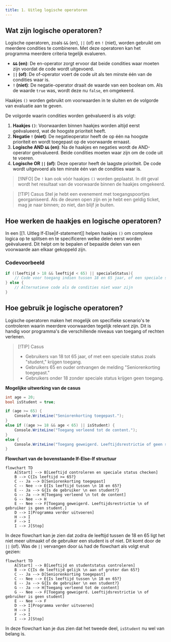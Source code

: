 ```yaml
---
title: 1. Uitleg logische operatoren
---
```


## Wat zijn logische operatoren?  
Logische operatoren, zoals `&&` (en), `||` (of) en `!` (niet), worden gebruikt om meerdere condities te combineren. Met deze operatoren kan het programma meerdere criteria tegelijk evalueren.
- **`&&` (en)**: De en-operator zorgt ervoor dat beide condities waar moeten zijn voordat de code wordt uitgevoerd.
- **`||` (of)**: De of-operator voert de code uit als ten minste één van de condities waar is.
- **`!` (niet)**: De negatie-operator draait de waarde van een boolean om. Als de waarde `true` was, wordt deze nu `false`, en omgekeerd.

Haakjes `()` worden gebruikt om voorwaarden in te sluiten en de volgorde van evaluatie aan te geven.

De volgorde waarin condities worden geëvalueerd is als volgt:
1. **Haakjes `()`**: Voorwaarden binnen haakjes worden altijd eerst geëvalueerd, wat de hoogste prioriteit heeft.
2. **Negatie `!` (niet)**: De negatieoperator heeft de op één na hoogste prioriteit en wordt toegepast op de voorwaarde ernaast.
3. **Logische AND `&&` (en)**: Na de haakjes en negaties wordt de AND-operator geëvalueerd. Beide condities moeten waar zijn om de code uit te voeren.
4. **Logische OR `||` (of)**: Deze operator heeft de laagste prioriteit. De code wordt uitgevoerd als ten minste één van de condities waar is.

> [!INFO] 
> De `!` kan ook vóór haakjes `()` worden geplaatst. In dit geval wordt het resultaat van de voorwaarde binnen de haakjes omgekeerd.

> [!TIP] Casus
> Stel je hebt een evenement met toegangspoortjes georganiseerd. Als de deuren open zijn en je hebt een geldig ticket, mag je naar binnen; zo niet, dan blijf je buiten.

## Hoe werken de haakjes en logische operatoren?
In een [[1. Uitleg If-Else|if-statement]] helpen haakjes `()` om complexe logica op te splitsen en te specificeren welke delen eerst worden geëvalueerd. Dit helpt om te bepalen of bepaalde delen van een voorwaarde aan elkaar gekoppeld zijn.

### Codevoorbeeld
```csharp
if ((leeftijd > 18 && leeftijd < 65) || specialeStatus){
    // Code voor toegang indien tussen 18 en 65 jaar, of een speciale status
} else {
    // Alternatieve code als de condities niet waar zijn
}
```

## Hoe gebruik je logische operatoren?
Logische operatoren maken het mogelijk om specifieke scenario's te controleren waarin meerdere voorwaarden tegelijk relevant zijn. Dit is handig voor programma's die verschillende niveaus van toegang of rechten verlenen.

> [!TIP] Casus
> - Gebruikers van 18 tot 65 jaar, of met een speciale status zoals "student," krijgen toegang.
> - Gebruikers 65 en ouder ontvangen de melding "Seniorenkorting toegepast."
> - Gebruikers onder 18 zonder speciale status krijgen geen toegang.

**Mogelijke uitwerking van de casus**
```csharp
int age = 20;
bool isStudent = true;

if (age >= 65) {
    Console.WriteLine("Seniorenkorting toegepast.");
}
else if ((age >= 18 && age < 65) || isStudent) {
    Console.WriteLine("Toegang verleend tot de content.");
}
else {
    Console.WriteLine("Toegang geweigerd. Leeftijdsrestrictie of geen speciale status.");
}
```

**Flowchart van de bovenstaande If-Else-If structuur**
```mermaid
flowchart TD
    A[Start] --> B[Leeftijd controleren en speciale status checken]
    B --> C{Is leeftijd >= 65?}
    C -- Ja --> D[Seniorenkorting toegepast]
    C -- Nee --> E{Is leeftijd tussen \n 18 en 65?}
    E -- Ja --> G{Is de gebruiker \n een student?}
    G -- Ja --> H[Toegang verleend \n tot de content]
    G -- Nee --> H
    E -- Nee --> F[Toegang geweigerd. Leeftijdsrestrictie \n of gebruiker is geen student.]
    D --> I[Programma verder uitvoeren]
    H --> I
    F --> I
    I --> J[Stop]
```

In deze flowchart kan je zien dat zodra de leeftijd tussen de 18 en 65 ligt het niet meer uitmaakt of de gebruiker een student is of niet. Dit komt door de `||` (of). 
Was de `||` vervangen door `&&` had de flowchart als volgt eruit gezien:

```mermaid
flowchart TD
    A[Start] --> B[Leeftijd en studentstatus controleren]
    B --> C{Is de leeftijd gelijk \n aan of groter dan 65?}
    C -- Ja --> D[Seniorenkorting toegepast]
    C -- Nee --> E{Is leeftijd tussen \n 18 en 65?}
    E -- Ja --> G{Is de gebruiker \n een student?}
    G -- Ja --> H[Toegang verleend tot de content]
    G -- Nee --> F[Toegang geweigerd. Leeftijdsrestrictie \n of gebruiker is geen student]
    E -- Nee --> F
    D --> I[Programma verder uitvoeren]
    H --> I
    F --> I
    I --> J[Stop]
```

In deze flowchart kan je dus zien dat het tweede deel, `isStudent` nu wel van belang is. 
